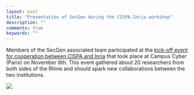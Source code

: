 ```yaml
---
layout: post
title: "Presentation of SecGen during the CISPA-Inria workshop"
description: ""
comments: true
keywords: ""
---
```


Members of the SecGen associated team participated at the [kick-off event for cooperation between CISPA and Inria](https://cispa.de/en/cispa-inria-workshop-paris2023) that took place at Campus Cyber (Paris) on November 6th. This event gathered about 20 researchers from both sides of the Rhine and should spark new collaborations between the two institutions.

![](https://files.inria.fr/secgen/assets/images/ws-cispa-inria.jpeg)
